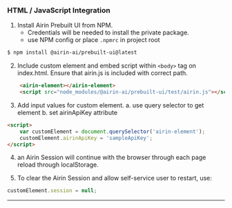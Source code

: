 ### HTML / JavaScript Integration

1. Install Airin Prebuilt UI from NPM.
    * Credentials will be needed to install the private package.
    * use NPM config or place `.npmrc` in project root
``` bash
$ npm install @airin-ai/prebuilt-ui@latest
```

2. Include custom element and embed script within ``` <body> ``` tag on index.html. Ensure that airin.js is included with correct path.
``` html
    <airin-element></airin-element>
    <script src="node_modules/@airin-ai/prebuilt-ui/test/airin.js"></script>
```

3. Add input values for custom element.
    a. use query selector to get element
    b. set airinApiKey attribute
``` html
<script>
    var customElement = document.querySelector('airin-element');
    customElement.airinApiKey = 'sampleApiKey';
</script>
```

4. an Airin Session will continue with the browser through each page reload through localStorage.

5. To clear the Airin Session and allow self-service user to restart, use:
``` javascript
customElement.session = null;
```
---


